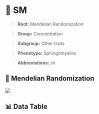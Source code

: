 # 🧪 SM

> **Root:** Mendelian Randomization

> **Group:** Concentration  

> **Subgroup:** Other traits

> **Phenotype:** Sphingomyelins  

> **Abbreviations:** `SM`

## 🧬 Mendelian Randomization  

<img src="/MR/Figures/Inverse/SM.png"/>


## 📊 Data Table


<CsvTableMRI src="/public/MR/Data/Inverse/SM.csv"/>
